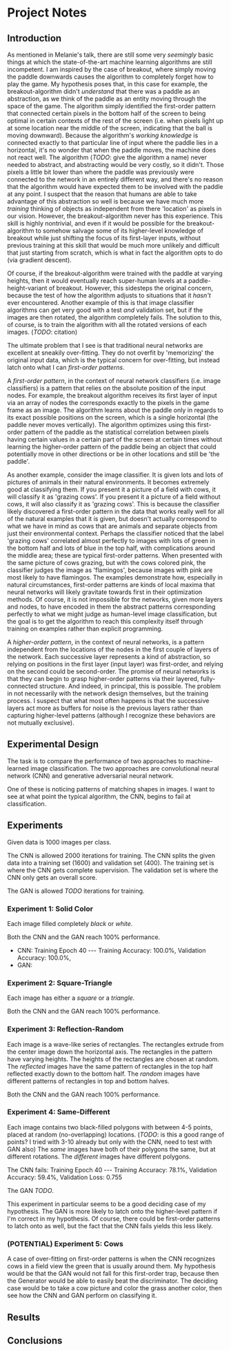 # Project Notes

## Introduction

As mentioned in Melanie's talk, there are still some very _seemingly_ basic things at which the state-of-the-art machine learning algorithms are still incompetent.
I am inspired by the case of breakout, where simply moving the paddle downwards causes the algorithm to completely forget how to play the game.
My hypothesis poses that, in this case for example, the breakout-algorithm didn't _understand_ that there was a paddle as an abstraction, as we think of the paddle as an entity moving through the space of the game. The algorithm simply identified the first-order pattern that connected certain pixels in the bottom half of the screen to being optimal in certain contexts of the rest of the screen (i.e. when pixels light up at some location near the middle of the screen, indicating that the ball is moving downward).
Because the algorithm's _working knowledge_ is connected exactly to that particular line of input where the paddle lies in a horizontal, it's no wonder that when the paddle moves, the machine does not react well.
The algorithm (*TODO*: give the algorithm a name) never needed to abstract, and abstracting would be very costly, so it didn't.
Those pixels a little bit lower than where the paddle was previously were connected to the network in an entirely different way, and there's no reason that the algorithm would have expected them to be involved with the paddle at any point.
I suspect that the reason that humans are able to take advantage of this abstraction so well is because we have much more _training_ thinking of objects as independent from there 'location' as pixels in our vision.
However, the breakout-algorithm never has this experience.
This skill is highly nontrivial, and even if it would be possible for the breakout-algorithm to somehow salvage some of its higher-level knowledge of breakout while just shifting the focus of its first-layer inputs, without previous training at this skill that would be much more unlikely and difficult that just starting from scratch, which is what in fact the algorithm opts to do (via gradient descent).

Of course, if the breakout-algorithm were trained with the paddle at varying heights, then it would eventually reach super-human levels at a paddle-height-variant of breakout.
However, this sidesteps the original concern, because the test of how the algorithm adjusts to situations that it _hasn't_ ever encountered.
Another example of this is that image classifier algorithms can get very good with a test _and_ validation set, but if the images are then rotated, the algorithm completely fails.
The solution to this, of course, is to train the algorithm with all the rotated versions of each images. (*TODO*: citation)

The ultimate problem that I see is that traditional neural networks are excellent at sneakily over-fitting.
They do not overfit by 'memorizing' the original input data, which is the typical concern for over-fitting, but instead latch onto what I can _first-order patterns_.

A _first-order pattern_, in the context of neural network classifiers (i.e. image classifiers) is a pattern that relies on the absolute position of the input nodes.
For example, the breakout algorithm receives its first layer of input via an array of nodes the corresponds exactly to the pixels in the game frame as an image.
The algorithm learns about the paddle only in regards to its exact possible positions on the screen, which is a single horizontal (the paddle never moves vertically).
The algorithm optimizes using this first-order pattern of the paddle as the statistical correlation between pixels having certain values in a certain part of the screen at certain times without learning the higher-order pattern of the paddle being an object that could potentially move in other directions or be in other locations and still be 'the paddle'.

As another example, consider the image classifier.
It is given lots and lots of pictures of animals in their natural environments.
It becomes extremely good at classifying them.
If you present it a picture of a field with cows, it will classify it as 'grazing cows'.
If you present it a picture of a field without cows, it will also classify it as 'grazing cows'.
This is because the classifier likely discovered a first-order pattern in the data that works really well for all of the natural examples that it is given, but doesn't actually correspond to what we have in mind as cows that are animals and separate objects from just their environmental context.
Perhaps the classifier noticed that the label 'grazing cows' correlated almost perfectly to images with lots of green in the bottom half and lots of blue in the top half, with complications around the middle area; these are typical first-order patterns.
When presented with the same picture of cows grazing, but with the cows colored pink, the classifier judges the image as 'flamingos', because images with pink are most likely to have flamingos.
The examples demonstrate how, especially in natural circumstances, first-order patterns are kinds of local maxima that neural networks will likely gravitate towards first in their optimization methods.
Of course, it is not impossible for the networks, given more layers and nodes, to have encoded in them the abstract patterns corresponding perfectly to what we might judge as human-level image classification, but the goal is to get the algorithm to reach this complexity itself through training on examples rather than explicit programming.

A _higher-order pattern_, in the context of neural networks, is a pattern independent from the locations of the nodes in the first couple of layers of the network.
Each successive layer represents a kind of abstraction, so relying on positions in the first layer (input layer) was first-order, and relying on the second could be second-order.
The promise of neural networks is that they can begin to grasp higher-order patterns via their layered, fully-connected structure.
And indeed, in principal, this is possible.
The problem in not necessarily with the network design themselves, but the training process.
I suspect that what most often happens is that the successive layers act more as buffers for noise is the previous layers rather than capturing higher-level patterns (although I recognize these behaviors are not mutually exclusive).



## Experimental Design

The task is to compare the performance of two approaches to machine-learned image classification.
The two approaches are convolutional neural network (CNN) and generative adversarial neural network.

One of these is noticing patterns of matching shapes in images.
I want to see at what point the typical algorithm, the CNN, begins to fail at classification.


## Experiments

Given data is 1000 images per class.

The CNN is allowed 2000 iterations for training. The CNN splits the given data into a training set (1600) and validation set (400).
The training set is where the CNN gets complete supervision. The validation set is where the CNN only gets an overall score.

The GAN is allowed *TODO* iterations for training.


### Experiment 1: Solid Color

Each image filled completely _black_ or _white_.

Both the CNN and the GAN reach 100% performance.
- CNN: Training Epoch 40 --- Training Accuracy: 100.0%, Validation Accuracy: 100.0%,
- GAN:

### Experiment 2: Square-Triangle

Each image has either a _square_ or a _triangle_.

Both the CNN and the GAN reach 100% performance.

### Experiment 3: Reflection-Random

Each image is a wave-like series of rectangles.
The rectangles extrude from the center image down the horizontal axis.
The rectangles in the pattern have varying heights.
The heights of the rectangles are chosen at random.
The _reflected_ images have the same pattern of rectangles in the top half reflected exactly down to the bottom half.
The _random_ images have different patterns of rectangles in top and bottom halves.

Both the CNN and the GAN reach 100% performance.

### Experiment 4: Same-Different

Each image contains two black-filled polygons with between 4-5 points, placed at random (no-overlapping) locations.
(*TODO*: is this a good range of points? I tried with 3-10 already but only with the CNN, need to test with GAN also)
The _same_ images have both of their polygons the same, but at different rotations.
The _different_ images have different polygons.

The CNN fails:
Training Epoch 40 --- Training Accuracy:  78.1%, Validation Accuracy:  59.4%,  Validation Loss: 0.755

The GAN *TODO*.

This experiment in particular seems to be a good deciding case of my hypothesis. The GAN is more likely to latch onto the higher-level pattern if I'm correct in my hypothesis.
Of course, there could be first-order patterns to latch onto as well, but the fact that the CNN fails yields this less likely.

### (POTENTIAL) Experiment 5: Cows

A case of over-fitting on first-order patterns is when the CNN recognizes cows in a field view the green that is usually around them.
My hypothesis would be that the GAN would not fall for this first-order trap, because then the Generator would be able to easily beat the discriminator.
The deciding case would be to take a cow picture and color the grass another color, then see how the CNN and GAN perform on classifying it.

## Results

## Conclusions
